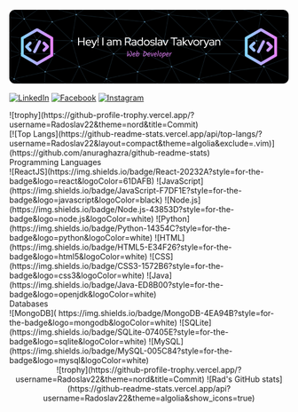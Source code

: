 ![Github Banner](https://github.com/Radoslav22/Radoslav22/blob/main/assets/github-header-image.png)

<!--
**Radoslav22/Radoslav22** is a ✨ _special_ ✨ repository because its `README.md` (this file) appears on your GitHub profile.

Here are some ideas to get you started:

- 🔭 I’m currently working on ...
- 🌱 I’m currently learning ...
- 👯 I’m looking to collaborate on ...
- 🤔 I’m looking for help with ...
- 💬 Ask me about ...
- 📫 How to reach me: ...
- 😄 Pronouns: ...
- ⚡ Fun fact: ...
-->
<p along="center">
<a href="https://www.linkedin.com/in/radoslav-takvoryan-4807b01b8/"><img src="https://img.icons8.com/bubbles/50/000000/linkedin.png" alt="LinkedIn"/></a>
<a href="https://www.facebook.com/rado0o0o0"><img src="https://img.icons8.com/bubbles/50/000000/facebook-new.png" alt="Facebook"/></a>
<a href="https://www.instagram.com/radoo0o/"><img src="https://img.icons8.com/bubbles/50/000000/instagram.png" alt="Instagram"/></a>
</p>
![trophy](https://github-profile-trophy.vercel.app/?username=Radoslav22&theme=nord&title=Commit)
 <br>
[![Top Langs](https://github-readme-stats.vercel.app/api/top-langs/?username=Radoslav22&layout=compact&theme=algolia&exclude=.vim)](https://github.com/anuraghazra/github-readme-stats) <br>
Programming Languages
<br>
![ReactJS](https://img.shields.io/badge/React-20232A?style=for-the-badge&logo=react&logoColor=61DAFB)
![JavaScript](https://img.shields.io/badge/JavaScript-F7DF1E?style=for-the-badge&logo=javascript&logoColor=black)
![Node.js](https://img.shields.io/badge/Node.js-43853D?style=for-the-badge&logo=node.js&logoColor=white)
![Python](https://img.shields.io/badge/Python-14354C?style=for-the-badge&logo=python&logoColor=white)
![HTML](https://img.shields.io/badge/HTML5-E34F26?style=for-the-badge&logo=html5&logoColor=white)
![CSS](https://img.shields.io/badge/CSS3-1572B6?style=for-the-badge&logo=css3&logoColor=white)
![Java](https://img.shields.io/badge/Java-ED8B00?style=for-the-badge&logo=openjdk&logoColor=white)
<br>
Databases
<br>
![MongoDB](	https://img.shields.io/badge/MongoDB-4EA94B?style=for-the-badge&logo=mongodb&logoColor=white)
![SQLite](https://img.shields.io/badge/SQLite-07405E?style=for-the-badge&logo=sqlite&logoColor=white)
![MySQL](https://img.shields.io/badge/MySQL-005C84?style=for-the-badge&logo=mysql&logoColor=white)
<br>
<div align="center"> ![trophy](https://github-profile-trophy.vercel.app/?username=Radoslav22&theme=nord&title=Commit)
![Rad's GitHub stats](https://github-readme-stats.vercel.app/api?username=Radoslav22&theme=algolia&show_icons=true)</div>


